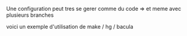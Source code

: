 Une configuration peut tres se gerer comme du code
=> et meme avec plusieurs branches

voici un exemple d'utilisation de make / hg / bacula
